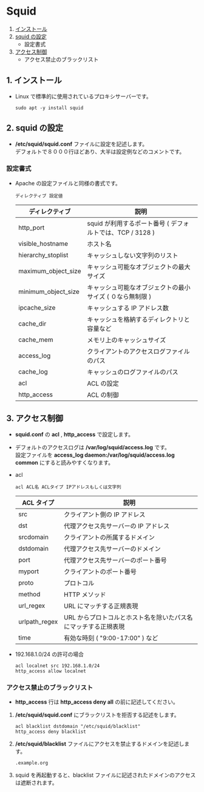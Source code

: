 # Squid
1. [インストール](#anchor1)
2. [squid の設定](#anchor2)
   - 設定書式
3. [アクセス制御](#anchor3)
   - アクセス禁止のブラックリスト

<a id="anchor1"></a>

## 1. インストール
 - Linux で標準的に使用されているプロキシサーバーです。

    ```:コマンド
    sudo apt -y install squid
    ```

<a id="anchor2"></a>

## 2. squid の設定
 - **/etc/squid/squid.conf** ファイルに設定を記述します。<br>デフォルトで８０００行ほどあり、大半は設定例などのコメントです。

### 設定書式
 - Apache の設定ファイルと同様の書式です。

    ```:書式
    ディレクティブ 設定値
    ```

    |ディレクティブ|説明|
    |---|---|
    |http_port|squid が利用するポート番号 ( デフォルトでは、TCP / 3128 )|
    |visible_hostname|ホスト名|
    |hierarchy_stoplist|キャッシュしない文字列のリスト|
    |maximum_object_size|キャッシュ可能なオブジェクトの最大サイズ|
    |minimum_object_size|キャッシュ可能なオブジェクトの最小サイズ ( ０なら無制限 )|
    |ipcache_size|キャッシュする IP アドレス数|
    |cache_dir|キャッシュを格納するディレクトリと容量など|
    |cache_mem|メモリ上のキャッシュサイズ|
    |access_log|クライアントのアクセスログファイルのパス|
    |cache_log|キャッシュのログファイルのパス|
    |acl|ACL の設定|
    |http_access|ACL の制御|

<a id="anchor3"></a>

## 3. アクセス制御
 - **squid.conf** の **acl** , **http_access** で設定します。
 - デフォルトのアクセスログは **/var/log/squid/access.log** です。<br>設定ファイルを **access_log daemon:/var/log/squid/access.log common** にすると読みやすくなります。

 - acl

    ```:書式
    acl ACL名 ACLタイプ IPアドレスもしくは文字列
    ```

    |ACL タイプ|説明|
    |---|---|
    |src|クライアント側の IP アドレス|
    |dst|代理アクセス先サーバーの IP アドレス|
    |srcdomain|クライアントの所属するドメイン|
    |dstdomain|代理アクセス先サーバーのドメイン|
    |port|代理アクセス先サーバーのポート番号|
    |myport|クライアントのポート番号|
    |proto|プロトコル|
    |method|HTTP メソッド|
    |url_regex|URL にマッチする正規表現|
    |urlpath_regex|URL からプロトコルとホスト名を除いたパス名にマッチする正規表現|
    |time|有効な時刻 ( "9:00-17:00" ) など|

 - 192.168.1.0/24 の許可の場合

    ```:設定例
    acl localnet src 192.168.1.0/24
    http_access allow localnet
    ```

### アクセス禁止のブラックリスト
 - **http_access** 行は **http_access deny all** の前に記述してください。
1. **/etc/squid/squid.conf** にブラックリストを拒否する記述をします。

    ```:設定例
    acl blacklist dstdomain "/etc/squid/blacklist"
    http_access deny blacklist
    ```

2. **/etc/squid/blacklist** ファイルにアクセスを禁止するドメインを記述します。

    ```:設定例
    .example.org
    ```

3. squid を再起動すると、blacklist ファイルに記述されたドメインのアクセスは遮断されます。
